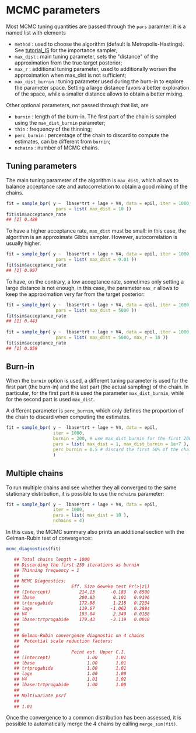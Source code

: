 # MCMC parameters
Most MCMC tuning quantities are passed through the `pars` paramter: it is a named list with elements
* `method` : used to choose the algorithm (default is Metropolis-Hastings). See [tutorial_IS](/tutorial_IS.md) for the importance sampler;
* `max_dist` : main tuning parameter, sets the "distance" of the approximation from the true target posterior;
* `max_r` : additional tuning parameter, used to additionally worsen the approximation when max_dist is not sufficient;
* `max_dist_burnin` : tuning parameter used during the burn-in to explore the parameter space. Setting a large distance favors a better exploration of the space, while a smaller distance allows to obtain a better mixing.

Other optional parameters, not passed through that list, are
* `burnin` : length of the burn-in. The first part of the chain is sampled using the `max_dist_burnin` parameter;
* `thin` : frequency of the thinning;
* `perc_burnin` : percentage of the chain to discard to compute the estimates, can be different from `burnin`;
* `nchains` : number of MCMC chains.

## Tuning parameters
The main tuning parameter of the algorithm is `max_dist`, which allows to balance acceptance rate and autocorrelation to obtain a good mixing of the chains.
```r
fit = sample_bpr( y ~  lbase*trt + lage + V4, data = epil, iter = 1000,
                   pars = list( max_dist = 10 ))
fit$sim$acceptance_rate
## [1] 0.489
```

To have a higher acceptance rate, `max_dist` must be small: in this case, the algorithm is an approximate Gibbs sampler. However, autocorrelation is usually higher.
```r
fit = sample_bpr( y ~  lbase*trt + lage + V4, data = epil, iter = 1000,
                   pars = list( max_dist = 0.01 ))
fit$sim$acceptance_rate
## [1] 0.997
```

To have, on the contrary, a low acceptance rate, sometimes only setting a large distance is not enough, in this case, the parameter `max_r` allows to keep the approximation very far from the target posterior:
```r
fit = sample_bpr( y ~  lbase*trt + lage + V4, data = epil, iter = 1000,
                   pars = list( max_dist = 5000 ))
fit$sim$acceptance_rate
## [1] 0.443
   
fit = sample_bpr( y ~  lbase*trt + lage + V4, data = epil, iter = 1000,
                   pars = list( max_dist = 5000, max_r = 10 ))
fit$sim$acceptance_rate
## [1] 0.059
```

## Burn-in
When the `burnin` option is used, a different tuning parameter is used for the first part (the burn-in) and the last part (the actual sampling) of the chain. In particular, for the first part it is used the parameter `max_dist_burnin`, while for the second part is used `max_dist`.

A different parameter is `perc_burnin`, which only defines the proportion of the chain to discard when computing the estimates.

```r
fit = sample_bpr( y ~  lbase*trt + lage + V4, data = epil, 
                  iter = 1000,
                  burnin = 200, # use max_dist_burnin for the first 200 iterations
                  pars = list( max_dist = 1, max_dist_burnin = 1e+7 ),
                  perc_burnin = 0.5 # discard the first 50% of the chain to do inference
                  )
```


## Multiple chains
To run multiple chains and see whether they all converged to the same stationary distribution, it is possible to use the `nchains` parameter:
```r
fit = sample_bpr( y ~  lbase*trt + lage + V4, data = epil, 
                  iter = 1000,
                  pars = list( max_dist = 10 ),
                  nchains = 4)
```
In this case, the MCMC summary also prints an additional section with the Gelman-Rubin test of convergence:
```r
mcmc_diagnostics(fit)

   ## Total chains length = 1000 
   ## Discarding the first 250 iterations as burnin 
   ## Thinning frequency = 1 
   ## 
   ## MCMC Diagnostics: 
   ##                    Eff. Size Geweke test Pr(>|z|)
   ## (Intercept)           214.13      -0.189   0.8500
   ## lbase                 200.83       0.101   0.9196
   ## trtprogabide          172.88       1.218   0.2234
   ## lage                  119.67      -1.062   0.2884
   ## V4                    193.04       2.349   0.0188
   ## lbase:trtprogabide    179.43      -3.119   0.0018
   ## 
   ## 
   ## Gelman-Rubin convergence diagnostic on 4 chains 
   ##  Potential scale reduction factors:
   ## 
   ##                    Point est. Upper C.I.
   ## (Intercept)              1.00       1.01
   ## lbase                    1.00       1.01
   ## trtprogabide             1.00       1.01
   ## lage                     1.00       1.00
   ## V4                       1.01       1.02
   ## lbase:trtprogabide       1.00       1.00
   ## 
   ## Multivariate psrf
   ## 
   ## 1.01
```

Once the convergence to a common distribution has been assessed, it is possible to automatically merge the 4 chains by calling `merge_sim(fit)`.
















